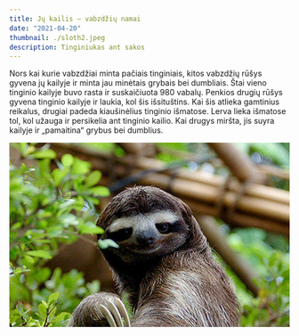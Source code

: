 ```yaml
---
title: Jų kailis – vabzdžių namai
date: "2021-04-20"
thumbnail: ./sloth2.jpeg
description: Tinginiukas ant sakos
---
```


Nors kai kurie vabzdžiai minta pačiais tinginiais, kitos vabzdžių rūšys gyvena jų kailyje ir minta jau minėtais grybais bei dumbliais. Štai vieno tinginio kailyje buvo rasta ir suskaičiuota 980 vabalų. Penkios drugių rūšys gyvena tinginio kailyje ir laukia, kol šis išsituštins. Kai šis atlieka gamtinius reikalus, drugiai padeda kiaušinėlius tinginio išmatose. Lerva lieka išmatose tol, kol užauga ir persikelia ant tinginio kailio. Kai drugys miršta, jis suyra kailyje ir „pamaitina“ grybus bei dumblius.

<div class="kg-card kg-image-card kg-width-full">

![Darkness](./sloth3.jpeg)

</div>
